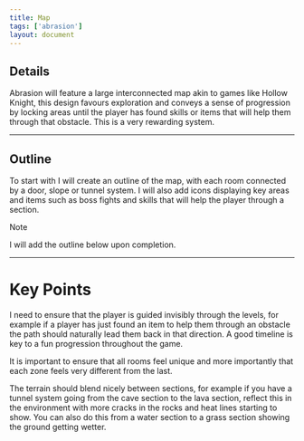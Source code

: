 ```yaml
---
title: Map
tags: ['abrasion']
layout: document
---
```

## Details
Abrasion will feature a large interconnected map akin to games like Hollow Knight, this design favours exploration and conveys a sense of progression by locking areas until the player has found skills or items that will help them through that obstacle. This is a very rewarding system.

---

## Outline
To start with I will create an outline of the map, with each room connected by a door, slope or tunnel system. I will also add icons displaying key areas and items such as boss fights and skills that will help the player through a section.

> [!NOTE]
> I will add the outline below upon completion.

---

# Key Points
I need to ensure that the player is guided invisibly through the levels, for example if a player has just found an item to help them through an obstacle the path should naturally lead them back in that direction. A good timeline is key to a fun progression throughout the game.

It is important to ensure that all rooms feel unique and more importantly that each zone feels very different from the last.

The terrain should blend nicely between sections, for example if you have a tunnel system going from the cave section to the lava section, reflect this in the environment with more cracks in the rocks and heat lines starting to show. You can also do this from a water section to a grass section showing the ground getting wetter.